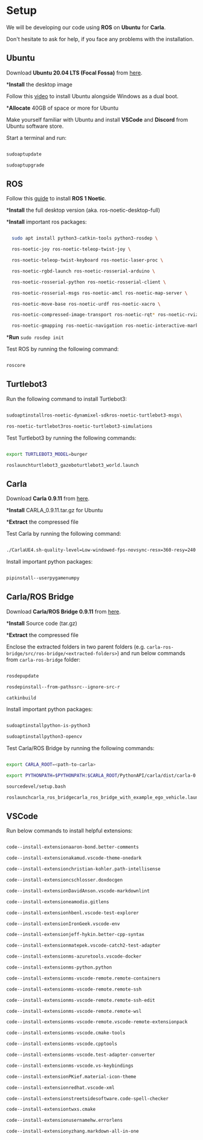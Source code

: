 
# Setup

We will be developing our code using **ROS** on **Ubuntu** for **Carla**.

Don't hesitate to ask for help, if you face any problems with the installation.

## Ubuntu

Download **Ubuntu 20.04 LTS (Focal Fossa)** from [here](https://releases.ubuntu.com/20.04/).

***Install** the desktop image

Follow this [video](https://www.youtube.com/watch?v=GXxTxBPKecQ) to install Ubuntu alongside Windows as a dual boot.

***Allocate** 40GB of space or more for Ubuntu

Make yourself familiar with Ubuntu and install **VSCode** and **Discord** from Ubuntu software store.

Start a terminal and run:

```bash

sudoaptupdate

sudoaptupgrade

```

## ROS

Follow this [guide](http://wiki.ros.org/noetic/Installation/Ubuntu) to install **ROS 1 Noetic**.

***Install** the full desktop version (aka. ros-noetic-desktop-full)

***Install** important ros packages:

```bash

  sudo apt install python3-catkin-tools python3-rosdep \

  ros-noetic-joy ros-noetic-teleop-twist-joy \

  ros-noetic-teleop-twist-keyboard ros-noetic-laser-proc \

  ros-noetic-rgbd-launch ros-noetic-rosserial-arduino \

  ros-noetic-rosserial-python ros-noetic-rosserial-client \

  ros-noetic-rosserial-msgs ros-noetic-amcl ros-noetic-map-server \

  ros-noetic-move-base ros-noetic-urdf ros-noetic-xacro \

  ros-noetic-compressed-image-transport ros-noetic-rqt* ros-noetic-rviz \

  ros-noetic-gmapping ros-noetic-navigation ros-noetic-interactive-markers

```

***Run** `sudo rosdep init`

Test ROS by running the following command:

```bash

roscore

```

## Turtlebot3

Run the following command to install Turtlebot3:

```bash

sudoaptinstallros-noetic-dynamixel-sdkros-noetic-turtlebot3-msgs\

ros-noetic-turtlebot3ros-noetic-turtlebot3-simulations

```

Test Turtlebot3 by running the following commands:

```bash

export TURTLEBOT3_MODEL=burger

roslaunchturtlebot3_gazeboturtlebot3_world.launch

```

## Carla

Download **Carla 0.9.11** from [here](https://github.com/carla-simulator/carla/releases/tag/0.9.11/).

***Install** CARLA_0.9.11.tar.gz for Ubuntu

***Extract** the compressed file

Test Carla by running the following command:

```bash

./CarlaUE4.sh-quality-level=Low-windowed-fps-novsync-resx=360-resy=240

```

Install important python packages:

```bash

pipinstall--userpygamenumpy

```

## Carla/ROS Bridge

Download **Carla/ROS Bridge 0.9.11** from [here](https://github.com/carla-simulator/ros-bridge/releases/tag/0.9.11).

***Install** Source code (tar.gz)

***Extract** the compressed file

Enclose the extracted folders in two parent folders (e.g. `carla-ros-bridge/src/ros-bridge/<extracted-folders>`) and run below commands from `carla-ros-bridge` folder:

```bash

rosdepupdate

rosdepinstall--from-pathssrc--ignore-src-r

catkinbuild

```

Install important python packages:

```bash

sudoaptinstallpython-is-python3

sudoaptinstallpython3-opencv

```

Test Carla/ROS Bridge by running the following commands:

```bash

export CARLA_ROOT=<path-to-carla>

export PYTHONPATH=$PYTHONPATH:$CARLA_ROOT/PythonAPI/carla/dist/carla-0.9.11-py3.7-linux-x86_64.egg:$CARLA_ROOT/PythonAPI/carla

sourcedevel/setup.bash

roslaunchcarla_ros_bridgecarla_ros_bridge_with_example_ego_vehicle.launch

```

## VSCode

Run below commands to install helpful extensions:

```bash

code--install-extensionaaron-bond.better-comments

code--install-extensionakamud.vscode-theme-onedark

code--install-extensionchristian-kohler.path-intellisense

code--install-extensioncschlosser.doxdocgen

code--install-extensionDavidAnson.vscode-markdownlint

code--install-extensioneamodio.gitlens

code--install-extensionhbenl.vscode-test-explorer

code--install-extensionIronGeek.vscode-env

code--install-extensionjeff-hykin.better-cpp-syntax

code--install-extensionmatepek.vscode-catch2-test-adapter

code--install-extensionms-azuretools.vscode-docker

code--install-extensionms-python.python

code--install-extensionms-vscode-remote.remote-containers

code--install-extensionms-vscode-remote.remote-ssh

code--install-extensionms-vscode-remote.remote-ssh-edit

code--install-extensionms-vscode-remote.remote-wsl

code--install-extensionms-vscode-remote.vscode-remote-extensionpack

code--install-extensionms-vscode.cmake-tools

code--install-extensionms-vscode.cpptools

code--install-extensionms-vscode.test-adapter-converter

code--install-extensionms-vscode.vs-keybindings

code--install-extensionPKief.material-icon-theme

code--install-extensionredhat.vscode-xml

code--install-extensionstreetsidesoftware.code-spell-checker

code--install-extensiontwxs.cmake

code--install-extensionusernamehw.errorlens

code--install-extensionyzhang.markdown-all-in-one

```
